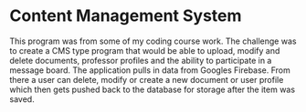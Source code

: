 # Content Management System

This program was from some of my coding course work. The challenge was to create a CMS type program that would be able to upload, modify and delete documents, professor profiles and the ability to participate in a message board. The application pulls in data from Googles Firebase. From there a user can delete, modify or create a new document or user profile which then gets pushed back to the database for storage after the item was saved. 
